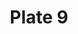 ---
pid: '9'
an: '6'
title: Plate 9
rev_year: 
_date: '1797'
caption: Chignon à la Grecque, entrelacé avec un Fichu de couleur, Bandeau en Cheveaux,
  Collier de Perles, Ceinlure à la Victime
translation: Greek bun, interlaced with a colored hankerchief, headband in the hair,
  beaded necklace, victims belt
student: Avery Schroeder
keywords: "[ Ceinture à la Victime ]"
permalink: /plates/9/
layout: plate-page
---